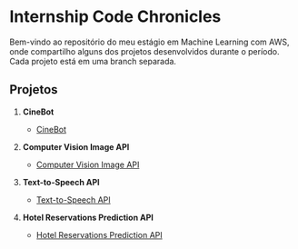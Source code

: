 # Internship Code Chronicles

Bem-vindo ao repositório do meu estágio em Machine Learning com AWS, onde compartilho alguns dos projetos desenvolvidos durante o período. Cada projeto está em uma branch separada.

## Projetos

1. **CineBot**
   - [CineBot](https://github.com/joaowinderfeldbussolotto/CineBot.git)

2. **Computer Vision Image API**
   - [Computer Vision Image API](https://github.com/joaowinderfeldbussolotto/InternshipCodeChronicles/tree/computer-vision-image-API)

3. **Text-to-Speech API**
   - [Text-to-Speech API](https://github.com/joaowinderfeldbussolotto/InternshipCodeChronicles/tree/text-to-speech-API)

4. **Hotel Reservations Prediction API**
   - [Hotel Reservations Prediction API](https://github.com/joaowinderfeldbussolotto/InternshipCodeChronicles/tree/hotel-reservations-prediciton-API)




